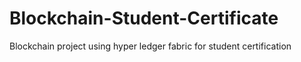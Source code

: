 # Blockchain-Student-Certificate
Blockchain project using hyper ledger fabric for student certification 
